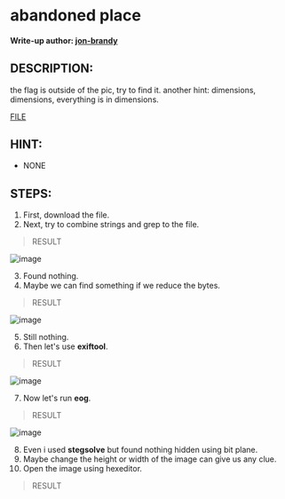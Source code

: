 # abandoned place
#### Write-up author: [jon-brandy](https://github.com/jon-brandy)
## DESCRIPTION:
the flag is outside of the pic, try to find it. another hint: dimensions, dimensions, everything is in dimensions.

[FILE](https://github.com/Bread-Yolk/ctflearnwu/blob/76801c3cf531f742622496ad6cae5038f09b6d14/Assets/Forensic/abandoned%20place/abondoned_street_challenge2.jpg)

## HINT:
- NONE

## STEPS:
1. First, download the file.
2. Next, try to combine strings and grep to the file.

> RESULT

![image](https://user-images.githubusercontent.com/70703371/194572685-2bd94ead-859e-43ad-80a6-ff746a938c1c.png)


3. Found nothing.
4. Maybe we can find something if we reduce the bytes.

> RESULT

![image](https://user-images.githubusercontent.com/70703371/194572798-e842b679-221b-48fa-b353-28a8c657b270.png)


5. Still nothing.
6. Then let's use **exiftool**.

> RESULT

![image](https://user-images.githubusercontent.com/70703371/194572977-734fc1ea-e1ce-46ab-92bf-52c21cf8ec00.png)


7. Now let's run **eog**.

> RESULT

![image](https://user-images.githubusercontent.com/70703371/194573381-9dcab5dd-8e2b-4c66-8185-94312c37bf38.png)


8. Even i used **stegsolve** but found nothing hidden using bit plane.
9. Maybe change the height or width of the image can give us any clue.
10. Open the image using hexeditor.

> RESULT


